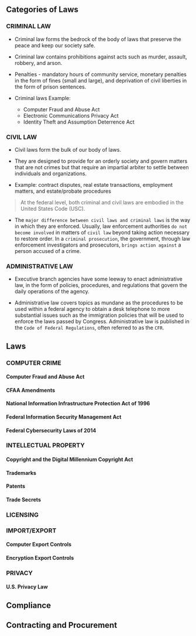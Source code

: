 ## Categories of Laws

### CRIMINAL LAW

* Criminal law forms the bedrock of the body of laws that preserve the peace and keep our society safe.

* Criminal law contains prohibitions against acts such as murder, assault, robbery, and arson.

* Penalties - mandatory hours of community service, monetary penalties in the form of fines (small and large), and deprivation of civil liberties in the form of prison sentences.

* Criminal laws Example:

  * Computer Fraud and Abuse Act
  * Electronic Communications Privacy Act
  * Identity Theft and Assumption Deterrence Act

### CIVIL LAW

* Civil laws form the bulk of our body of laws.

* They are designed to provide for an orderly society and govern matters that are not crimes but that require an impartial arbiter to settle between individuals and organizations.

* Example: contract disputes, real estate transactions, employment matters, and estate/probate procedures

> At the federal level, both criminal and civil laws are embodied in the United States Code (USC).

* The `major difference between civil laws and criminal laws` is the way in which they are enforced. Usually, law enforcement authorities `do not become involved` in matters of `civil law` beyond taking action necessary to restore order. In a `criminal prosecution`, the government, through law enforcement investigators and prosecutors, `brings action against` a person accused of a crime.

### ADMINISTRATIVE LAW

* Executive branch agencies have some leeway to enact administrative law, in the form of policies, procedures, and regulations that govern the daily operations of the agency.

* Administrative law covers topics as mundane as the procedures to be used within a federal agency to obtain a desk telephone to more substantial issues such as the immigration policies that will be used to enforce the laws passed by Congress. Administrative law is published in the `Code of Federal Regulations`, often referred to as the `CFR`.

## Laws

### COMPUTER CRIME

#### Computer Fraud and Abuse Act

#### CFAA Amendments

#### National Information Infrastructure Protection Act of 1996

#### Federal Information Security Management Act

#### Federal Cybersecurity Laws of 2014

### INTELLECTUAL PROPERTY

#### Copyright and the Digital Millennium Copyright Act

#### Trademarks

#### Patents

#### Trade Secrets


### LICENSING

### IMPORT/EXPORT


#### Computer Export Controls

#### Encryption Export Controls

### PRIVACY

#### U.S. Privacy Law





## Compliance
## Contracting and Procurement

